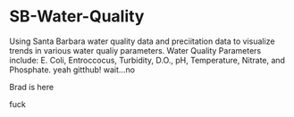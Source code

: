 # SB-Water-Quality
Using Santa Barbara water quality data and preciitation data to visualize trends in various water qualiy parameters.
Water Quality Parameters include: E. Coli, Entroccocus, Turbidity, D.O., pH, Temperature, Nitrate, and Phosphate.
yeah gitthub!
wait...no

Brad is here

fuck
